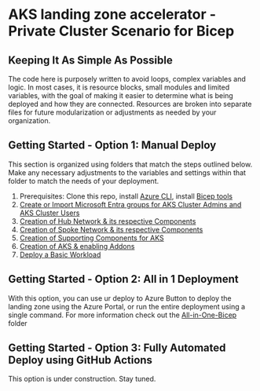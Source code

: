 # AKS landing zone accelerator - Private Cluster Scenario for Bicep

## Keeping It As Simple As Possible

The code here is purposely written to avoid loops, complex variables and logic. In most cases, it is resource blocks, small modules and limited variables, with the goal of making it easier to determine what is being deployed and how they are connected. Resources are broken into separate files for future modularization or adjustments as needed by your organization.

## Getting Started - Option 1: Manual Deploy

This section is organized using folders that match the steps outlined below. Make any necessary adjustments to the variables and settings within that folder to match the needs of your deployment.

1. Prerequisites: Clone this repo, install [Azure CLI](https://learn.microsoft.com/cli/azure/install-azure-cli), install [Bicep tools](https://learn.microsoft.com/azure/azure-resource-manager/bicep/install)
2. [Create or Import Microsoft Entra groups for AKS Cluster Admins and AKS Cluster Users](./02-eid.md)
3. [Creation of Hub Network & its respective Components](./03-network-hub.md)
4. [Creation of Spoke Network & its respective Components](./04-network-lz.md)
5. [Creation of Supporting Components for AKS](./05-aks-supporting.md)
6. [Creation of AKS & enabling Addons](./06-aks-cluster.md)
7. [Deploy a Basic Workload](./07-workload.md)

## Getting Started - Option 2: All in 1 Deployment

With this option, you can use ur deploy to Azure Button to deploy the landing zone using the Azure Portal, or run the entire deployment using a single command. For more information check out the [All-in-One-Bicep](./All-in-One-Bicep/) folder

## Getting Started - Option 3: Fully Automated Deploy using GitHub Actions

This option is under construction. Stay tuned.
